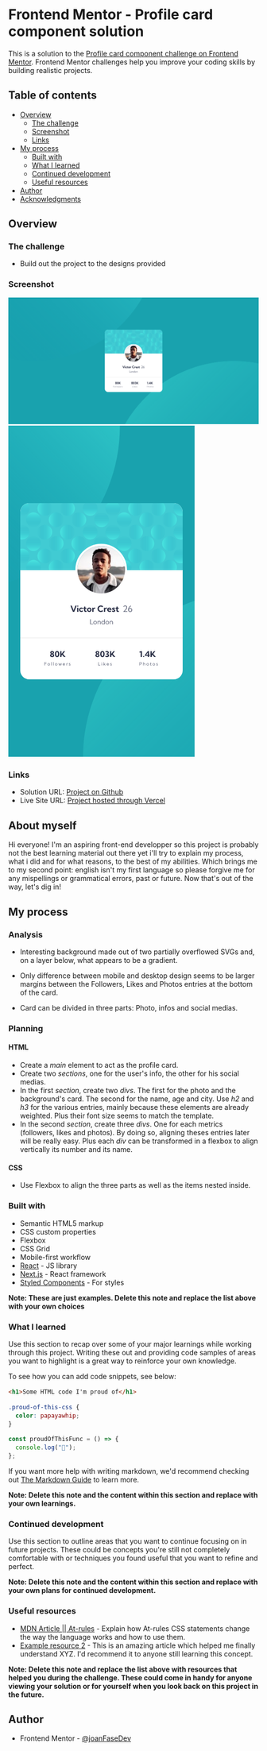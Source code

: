 # Frontend Mentor - Profile card component solution

This is a solution to the [Profile card component challenge on Frontend Mentor](https://www.frontendmentor.io/challenges/profile-card-component-cfArpWshJ). Frontend Mentor challenges help you improve your coding skills by building realistic projects.

## Table of contents

- [Overview](#overview)
  - [The challenge](#the-challenge)
  - [Screenshot](#screenshot)
  - [Links](#links)
- [My process](#my-process)
  - [Built with](#built-with)
  - [What I learned](#what-i-learned)
  - [Continued development](#continued-development)
  - [Useful resources](#useful-resources)
- [Author](#author)
- [Acknowledgments](#acknowledgments)

## Overview

### The challenge

- Build out the project to the designs provided

### Screenshot

![](./images/profile-card-desktop.png)
![](./images/profile-card-mobile.png)

### Links

- Solution URL: [Project on Github](https://github.com/joanFaseDev/profile-card)
- Live Site URL: [Project hosted through Vercel](https://profile-card-ochre-seven.vercel.app/)

## About myself

Hi everyone! I'm an aspiring front-end developper so this project is probably not the best learning material out there yet i'll try to explain my process, what i did and for what reasons, to the best of my abilities. Which brings me to my second point: english isn't my first language so please forgive me for any mispellings or grammatical errors, past or future. Now that's out of the way, let's dig in!

## My process

### Analysis

- Interesting background made out of two partially overflowed SVGs and, on a layer below, what appears to be a gradient.

- Only difference between mobile and desktop design seems to be larger margins between the Followers, Likes and Photos entries at the bottom of the card.

- Card can be divided in three parts: Photo, infos and social medias.

### Planning

#### HTML

- Create a _main_ element to act as the profile card.
- Create two _sections_, one for the user's info, the other for his social medias.
- In the first _section_, create two _divs_. The first for the photo and the background's card. The second for the name, age and city. Use _h2_ and _h3_ for the various entries, mainly because these elements are already weighted. Plus their font size seems to match the template.
- In the second _section_, create three _divs_. One for each metrics (followers, likes and photos). By doing so, aligning theses entries later will be really easy. Plus each _div_ can be transformed in a flexbox to align vertically its number and its name.

#### CSS

- Use Flexbox to align the three parts as well as the items nested inside.

### Built with

- Semantic HTML5 markup
- CSS custom properties
- Flexbox
- CSS Grid
- Mobile-first workflow
- [React](https://reactjs.org/) - JS library
- [Next.js](https://nextjs.org/) - React framework
- [Styled Components](https://styled-components.com/) - For styles

**Note: These are just examples. Delete this note and replace the list above with your own choices**

### What I learned

Use this section to recap over some of your major learnings while working through this project. Writing these out and providing code samples of areas you want to highlight is a great way to reinforce your own knowledge.

To see how you can add code snippets, see below:

```html
<h1>Some HTML code I'm proud of</h1>
```

```css
.proud-of-this-css {
  color: papayawhip;
}
```

```js
const proudOfThisFunc = () => {
  console.log("🎉");
};
```

If you want more help with writing markdown, we'd recommend checking out [The Markdown Guide](https://www.markdownguide.org/) to learn more.

**Note: Delete this note and the content within this section and replace with your own learnings.**

### Continued development

Use this section to outline areas that you want to continue focusing on in future projects. These could be concepts you're still not completely comfortable with or techniques you found useful that you want to refine and perfect.

**Note: Delete this note and the content within this section and replace with your own plans for continued development.**

### Useful resources

- [MDN Article || At-rules](https://developer.mozilla.org/en-US/docs/Web/CSS/At-rule) - Explain how At-rules CSS statements change the way the language works and how to use them.
- [Example resource 2](https://www.example.com) - This is an amazing article which helped me finally understand XYZ. I'd recommend it to anyone still learning this concept.

**Note: Delete this note and replace the list above with resources that helped you during the challenge. These could come in handy for anyone viewing your solution or for yourself when you look back on this project in the future.**

## Author

- Frontend Mentor - [@joanFaseDev](https://www.frontendmentor.io/profile/joanFaseDev)
